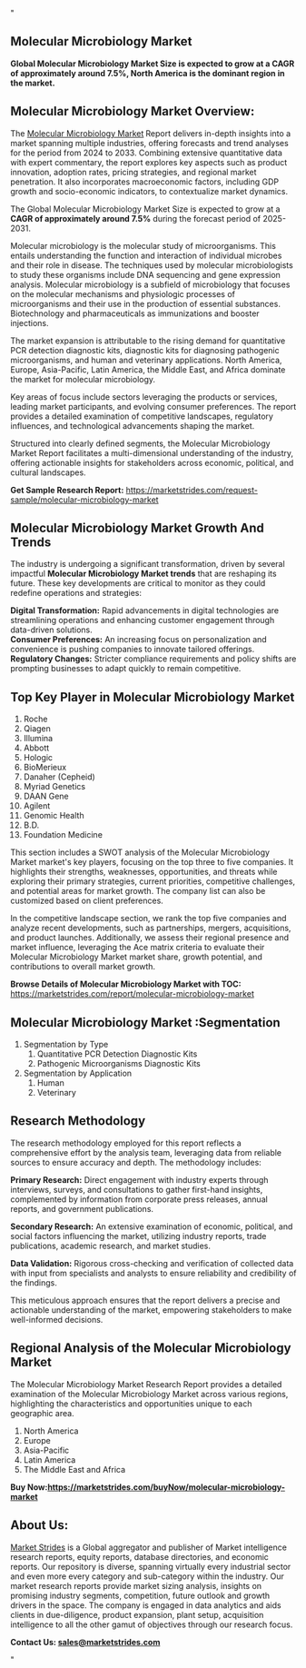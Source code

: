 "<h2>Molecular Microbiology Market</h2>
<p><strong>Global Molecular Microbiology Market Size is expected to grow at a CAGR of approximately around 7.5%, North America is the dominant region in the market.</strong></p>
<h2>Molecular Microbiology Market Overview:</h2>
<p>The <a href=https://marketstrides.com/report/molecular-microbiology-market>Molecular Microbiology Market</a><strong> </strong>Report delivers in-depth insights into a market spanning multiple industries, offering forecasts and trend analyses for the period from 2024 to 2033. Combining extensive quantitative data with expert commentary, the report explores key aspects such as product innovation, adoption rates, pricing strategies, and regional market penetration. It also incorporates macroeconomic factors, including GDP growth and socio-economic indicators, to contextualize market dynamics.</p>
<p><p>The Global Molecular Microbiology Market Size is expected to grow at a <strong>CAGR of approximately around 7.5%</strong> during the forecast period of 2025-2031.</p> 
<p>Molecular microbiology is the molecular study of microorganisms. This entails understanding the function and interaction of individual microbes and their role in disease. The techniques used by molecular microbiologists to study these organisms include DNA sequencing and gene expression analysis. Molecular microbiology is a subfield of microbiology that focuses on the molecular mechanisms and physiologic processes of microorganisms and their use in the production of essential substances. Biotechnology and pharmaceuticals as immunizations and booster injections.</p>
<p>The market expansion is attributable to the rising demand for quantitative PCR detection diagnostic kits, diagnostic kits for diagnosing pathogenic microorganisms, and human and veterinary applications. North America, Europe, Asia-Pacific, Latin America, the Middle East, and Africa dominate the market for molecular microbiology.</p></p>
<p>Key areas of focus include sectors leveraging the products or services, leading market participants, and evolving consumer preferences. The report provides a detailed examination of competitive landscapes, regulatory influences, and technological advancements shaping the market.</p>
<p>Structured into clearly defined segments, the Molecular Microbiology Market Report facilitates a multi-dimensional understanding of the industry, offering actionable insights for stakeholders across economic, political, and cultural landscapes.</p>
<p><strong>Get Sample Research Report:</strong> <a href=https://marketstrides.com/request-sample/molecular-microbiology-market>https://marketstrides.com/request-sample/molecular-microbiology-market</a></p>
<h2>Molecular Microbiology Market Growth And Trends</h2>
<p>The industry is undergoing a significant transformation, driven by several impactful <strong>Molecular Microbiology Market trends</strong> that are reshaping its future. These key developments are critical to monitor as they could redefine operations and strategies:</p>
<p><strong>Digital Transformation:</strong> Rapid advancements in digital technologies are streamlining operations and enhancing customer engagement through data-driven solutions.<br /><strong>Consumer Preferences:</strong> An increasing focus on personalization and convenience is pushing companies to innovate tailored offerings.<br /><strong>Regulatory Changes:</strong> Stricter compliance requirements and policy shifts are prompting businesses to adapt quickly to remain competitive.</p>
<h2>Top Key Player in Molecular Microbiology Market</h2>
<p><ol>
<li>Roche</li>
<li>Qiagen</li>
<li>Illumina</li>
<li>Abbott</li>
<li>Hologic</li>
<li>BioMerieux</li>
<li>Danaher (Cepheid)</li>
<li>Myriad Genetics</li>
<li>DAAN Gene</li>
<li>Agilent</li>
<li>Genomic Health</li>
<li>B.D.</li>
<li>Foundation Medicine</li>
</ol></p>
<p>This section includes a SWOT analysis of the Molecular Microbiology Market market's key players, focusing on the top three to five companies. It highlights their strengths, weaknesses, opportunities, and threats while exploring their primary strategies, current priorities, competitive challenges, and potential areas for market growth. The company list can also be customized based on client preferences.</p>
<p>In the competitive landscape section, we rank the top five companies and analyze recent developments, such as partnerships, mergers, acquisitions, and product launches. Additionally, we assess their regional presence and market influence, leveraging the Ace matrix criteria to evaluate their Molecular Microbiology Market market share, growth potential, and contributions to overall market growth.</p>
<p><strong>Browse Details of Molecular Microbiology Market with TOC:</strong> <a href=https://marketstrides.com/report/molecular-microbiology-market>https://marketstrides.com/report/molecular-microbiology-market</a></p>
<h2>Molecular Microbiology Market :Segmentation</h2>
<p><ol>
<li>Segmentation by Type
<ol>
<li>Quantitative PCR Detection Diagnostic Kits</li>
<li>Pathogenic Microorganisms Diagnostic Kits</li>
</ol>
</li>
<li>Segmentation by Application
<ol>
<li>Human</li>
<li>Veterinary</li>
</ol>
</li>
</ol></p>
<h2>Research Methodology</h2>
<p>The research methodology employed for this report reflects a comprehensive effort by the analysis team, leveraging data from reliable sources to ensure accuracy and depth. The methodology includes:</p>
<p><strong>Primary Research:</strong> Direct engagement with industry experts through interviews, surveys, and consultations to gather first-hand insights, complemented by information from corporate press releases, annual reports, and government publications.</p>
<p><strong>Secondary Research:</strong> An extensive examination of economic, political, and social factors influencing the market, utilizing industry reports, trade publications, academic research, and market studies.</p>
<p><strong>Data Validation:</strong> Rigorous cross-checking and verification of collected data with input from specialists and analysts to ensure reliability and credibility of the findings.</p>
<p>This meticulous approach ensures that the report delivers a precise and actionable understanding of the market, empowering stakeholders to make well-informed decisions.</p>
<h2>Regional Analysis of the Molecular Microbiology Market</h2>
<p>The Molecular Microbiology Market Research Report provides a detailed examination of the Molecular Microbiology Market across various regions, highlighting the characteristics and opportunities unique to each geographic area.</p>
<p><ol>
<li>North America</li>
<li>Europe</li>
<li>Asia-Pacific</li>
<li>Latin America</li>
<li>The Middle East and Africa</li>
</ol></p>
<p><strong>Buy Now:<a href=https://marketstrides.com/buyNow/molecular-microbiology-market?price=single_price>https://marketstrides.com/buyNow/molecular-microbiology-market</a></strong></p>
<h2>About Us:</h2>
<p><a href=https://marketstrides.com/>Market Strides</a> is a Global aggregator and publisher of Market intelligence research reports, equity reports, database directories, and economic reports. Our repository is diverse, spanning virtually every industrial sector and even more every category and sub-category within the industry. Our market research reports provide market sizing analysis, insights on promising industry segments, competition, future outlook and growth drivers in the space. The company is engaged in data analytics and aids clients in due-diligence, product expansion, plant setup, acquisition intelligence to all the other gamut of objectives through our research focus.</p>
<p><strong>Contact Us: <a href=mailto:sales@marketstrides.com>sales@marketstrides.com</a></strong></p>"
